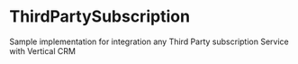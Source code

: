 # ThirdPartySubscription
Sample implementation for integration any Third Party subscription Service with Vertical CRM

